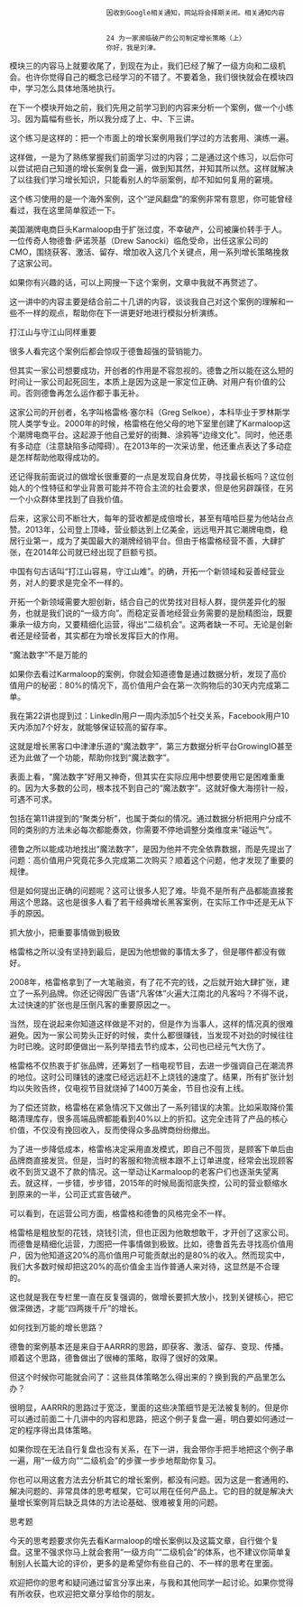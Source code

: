 
                            
                            因收到Google相关通知，网站将会择期关闭。相关通知内容
                            
                            
                            24 为一家濒临破产的公司制定增长策略（上）
                            你好，我是刘津。

模块三的内容马上就要收尾了，到现在为止，我们已经了解了一级方向和二级机会。也许你觉得自己的概念已经学习的不错了。不要着急，我们很快就会在模块四中，学习怎么具体地落地执行。

在下一个模块开始之前，我们先用之前学习到的内容来分析一个案例，做一个小练习。因为篇幅有些长，所以我分成了上、中、下三讲。

这个练习是这样的：把一个市面上的增长案例用我们学过的方法套用、演练一遍。

这样做，一是为了熟练掌握我们前面学习过的内容；二是通过这个练习，以后你可以尝试把自己知道的增长案例复盘一遍，做到知其然，并知其所以然。这样就解决了以往我们学习增长知识，只能看别人的华丽案例，却不知如何复用的窘境。

这个练习使用的是一个海外案例，这个“逆风翻盘”的案例非常有意思，你可能曾经看过，我在这里简单叙述一下。



美国潮牌电商巨头Karmaloop由于扩张过度，不幸破产，公司被廉价转手于人。一位传奇人物德鲁·萨诺茨基（Drew Sanocki）临危受命，出任这家公司的CMO，围绕获客、激活、留存、增加收入这几个关键点，用一系列增长策略挽救了这家公司。

如果你有兴趣的话，可以上网搜一下这个案例，文章中我就不再赘述了。

这一讲中的内容主要是结合前二十几讲的内容，谈谈我自己对这个案例的理解和一些不一样的观点，帮助你在下一讲更好地进行模拟分析演练。

打江山与守江山同样重要

很多人看完这个案例后都会惊叹于德鲁超强的营销能力。

但其实一家公司想要成功，开创者的作用是不容忽视的。德鲁之所以能在这么短的时间让一家公司起死回生，本质上是因为这是一家定位正确、对用户有价值的公司。否则德鲁再怎么运作都于事无补。

这家公司的开创者，名字叫格雷格·塞尔科（Greg Selkoe），本科毕业于罗林斯学院人类学专业。2000年的时候，格雷格在他父母的地下室里创建了Karmaloop这个潮牌电商平台。这起源于他自己爱好的街舞、涂鸦等“边缘文化”。同时，他还患有多动症（注意缺陷多动障碍）。在2013年的一次采访里，他还重点表达了多动症是怎样帮助他取得成功的。

还记得我前面说过的做增长很重要的一点是发现自身优势，寻找最长板吗？这位创始人的个性特征和学业背景可能并不符合主流的社会要求，但是他另辟蹊径，在另一个小众群体里找到了自我价值。

后来，这家公司不断壮大，每年的营收都是成倍增长，甚至有嘻哈巨星为他站台点赞。2013年，公司登上顶峰，营业额达到上亿美金，远远甩开其它潮牌电商，稳居行业第一，成为了美国最大的潮牌经销平台。但由于格雷格经营不善，大肆扩张，在2014年公司就已经出现了巨额亏损。

中国有句古话叫“打江山容易，守江山难”。的确，开拓一个新领域和妥善经营业务，对人的要求是完全不一样的。

开拓一个新领域需要大胆创新，结合自己的优势找对目标人群，提供差异化的服务，也就是我们说的“一级方向”。而稳定妥善地经营业务需要的是励精图治，既要秉承一级方向，又要精细化运营，得出“二级机会”。这两者缺一不可。无论是创新者还是经营者，其实都在为增长发挥巨大的作用。

“魔法数字”不是万能的

如果你去看过Karmaloop的案例，你就会知道德鲁是通过数据分析，发现了高价值用户的秘密：80%的情况下，高价值用户会在第一次购物后的30天内完成第二单。

我在第22讲也提到过：LinkedIn用户一周内添加5个社交关系，Facebook用户10天内添加7个好友，就能够保证较高的留存率。

这就是增长黑客口中津津乐道的“魔法数字”，第三方数据分析平台GrowingIO甚至还为此做了一个功能，帮助你找到“魔法数字”。

表面上看，“魔法数字”好用又神奇，但其实在实际应用中想要使用它是困难重重的。因为大多数的公司，根本找不到自己的“魔法数字”。这就好像大海捞针一般，可遇不可求。

包括在第11讲提到的“聚类分析”，也属于类似的情况。通过数据分析把用户分成不同的类别的方法未必每次都能奏效，你需要不停地调整分类维度来“碰运气”。

德鲁之所以能成功地找出“魔法数字”，是因为他并不完全依靠数据，而是先提出了问题：高价值用户究竟花多久完成第二次购买？顺着这个问题，他才发现了重要的规律。

但是如何提出正确的问题呢？这可让很多人犯了难。毕竟不是所有产品都能直接套用这个思路。这也是很多人看了若干经典增长黑客案例，在实际工作中还是无从下手的原因。

抓大放小，把重要事情做到极致

格雷格之所以没有坚持到最后，是因为他想做的事情太多了，但是哪件都没有做好。

2008年，格雷格拿到了一大笔融资，有了花不完的钱，之后就开始大肆扩张，建立了一系列品牌。你还记得因广告语“凡客体”火遍大江南北的凡客吗？不得不说，太过快速的扩张也是压倒凡客的重要原因之一。

当然，现在说起来你知道这样做是不对的，但是作为当事人，这样的情况真的很难避免。因为一家公司势头正好的时候，卖什么都很赚钱，当发现不对劲的时候往往为时已晚。这时即便做出一系列举措去节约成本，公司也已经元气大伤了。

格雷格不仅热衷于扩张品牌，还筹划了一档电视节目，去进一步强调自己在潮流界的地位。这时公司赚钱的速度已经远远赶不上烧钱的速度了。结果，所有扩张计划均以失败告终，仅电视节目就烧掉了1400万美金，节目也没有上线。

为了偿还贷款，格雷格在紧急情况下又做出了一系列错误的决策。比如采取降价策略清理库存，很多高端品牌都能看到40%以上的折扣。这完全违背了产品的核心价值，不仅没有挽回收入，反而使得众多品牌商纷纷撤出。

为了进一步降低成本，格雷格决定采用直发模式，即自己不囤货，是顾客下单后由品牌商直接发货。但是，当时的客服和物流根本跟不上订单进度，经常会出现顾客收不到货又退不了款的情况。这一举动让Karmaloop的老客户们也逐渐失望离去。就这样，一步错，步步错，2015年的时候局面彻底失控，公司的营业额缩水到原来的一半，公司正式宣告破产。

可以看到，在运营公司方面，格雷格和德鲁的风格完全不一样。

格雷格是粗放型的花钱，烧钱引流，但也正因为他敢想敢干，才开创了这家公司。而德鲁是精细化运营，力图把一件事情做到极致。比如，德鲁首先去寻找高价值用户，因为他知道这20%的高价值用户可能贡献出的是80%的收入。然而现实中，我们大多数时候却把这20%的高价值金主当作普通人来对待，这显然是不合理的。

这也就是我在专栏里一直在反复强调的，做增长要抓大放小，找到关键核心，把它做深做透，才能“四两拨千斤”的增长。

如何找到万能的增长思路？

德鲁的案例基本还是来自于AARRR的思路，即获客、激活、留存、变现、传播。顺着这个思路，德鲁做出了很棒的策略，取得了很好的效果。

但这个时候你可能就会问了：这些具体策略怎么得出来的？换到我的产品里怎么办？

很明显，AARRR的思路过于宽泛，里面的这些决策细节是无法被复制的。但是你可以通过前面二十几讲中的内容和思路，把这个例子复盘一遍，明白要如何通过一定的程序得出具体策略。

如果你现在无法自行复盘也没有关系，在下一讲，我会带你手把手地把这个例子串一遍，用“一级方向”“二级机会”的步骤一步步地帮助你复习。

你也可以用这套方法去分析其它的增长案例，都没有问题。因为这是一套通用的、解决问题的、非常具体的思考框架，它可以用在任何产品上。它的目的就是解决大量增长案例背后缺乏具体的方法论基础、很难被复用的问题。



思考题

今天的思考题要求你先去看Karmaloop的增长案例以及这篇文章，自行做个复盘。这里不强求你马上就会套用“一级方向”“二级机会”的体系，也不建议你简单复制别人长篇大论的评价，更多的是希望你有些自己的、不一样的思考在里面。

欢迎把你的思考和疑问通过留言分享出来，与我和其他同学一起讨论。如果你觉得有所收获，也欢迎把文章分享给你的朋友。



                        
                        
                            
